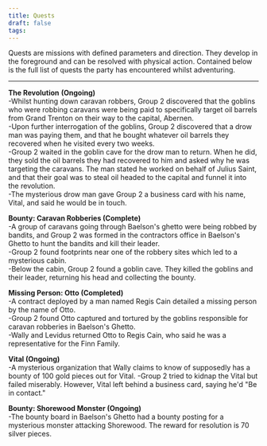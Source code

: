 ```yaml
---
title: Quests
draft: false
tags:
---
```

Quests are missions with defined parameters and direction. They develop in the foreground and can be resolved with physical action. Contained below is the full list of quests the party has encountered whilst adventuring.

--------------------------------------------------------------

**The Revolution** **(Ongoing)**  
-Whilst hunting down caravan robbers, Group 2 discovered that the goblins who were robbing caravans were being paid to specifically target oil barrels from Grand Trenton on their way to the capital, Abernen.  
-Upon further interrogation of the goblins, Group 2 discovered that a drow man was paying them, and that he bought whatever oil barrels they recovered when he visited every two weeks.  
-Group 2 waited in the goblin cave for the drow man to return. When he did, they sold the oil barrels they had recovered to him and asked why he was targeting the caravans. The man stated he worked on behalf of Julius Saint, and that their goal was to steal oil headed to the capital and funnel it into the revolution.  
-The mysterious drow man gave Group 2 a business card with his name, Vital, and said he would be in touch.

**Bounty: Caravan Robberies (Complete)**  
-A group of caravans going through Baelson's ghetto were being robbed by bandits, and Group 2 was formed in the contractors office in Baelson's Ghetto to hunt the bandits and kill their leader.  
-Group 2 found footprints near one of the robbery sites which led to a mysterious cabin.  
-Below the cabin, Group 2 found a goblin cave. They killed the goblins and their leader, returning his head and collecting the bounty.  

**Missing Person: Otto (Completed)**  
-A contract deployed by a man named Regis Cain detailed a missing person by the name of Otto.  
-Group 2 found Otto captured and tortured by the goblins responsible for caravan robberies in Baelson's Ghetto.  
-Wally and Levidus returned Otto to Regis Cain, who said he was a representative for the Finn Family.

**Vital (Ongoing)**  
-A mysterious organization that Wally claims to know of supposedly has a bounty of 100 gold pieces out for Vital.
-Group 2 tried to kidnap the Vital but failed miserably. However, Vital left behind a business card, saying he'd "Be in contact."

**Bounty: Shorewood Monster (Ongoing)**  
-The bounty board in Baelson's Ghetto had a bounty posting for a mysterious monster attacking Shorewood. The reward for resolution is 70 silver pieces.
